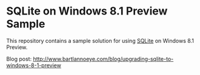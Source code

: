 # SQLite on Windows 8.1 Preview Sample

This repository contains a sample solution for using [SQLite](http://www.sqlite.org/download.html) on Windows 8.1 Preview.

Blog post: http://www.bartlannoeye.com/blog/upgrading-sqlite-to-windows-8-1-preview